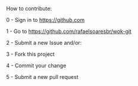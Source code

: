 How to contribute:


0 - Sign in to https://github.com

1 - Go to https://github.com/rafaelsoaresbr/wok-git

2 - Submit a new Issue and/or:

3 - Fork this project

4 - Commit your change

5 - Submit a new pull request
